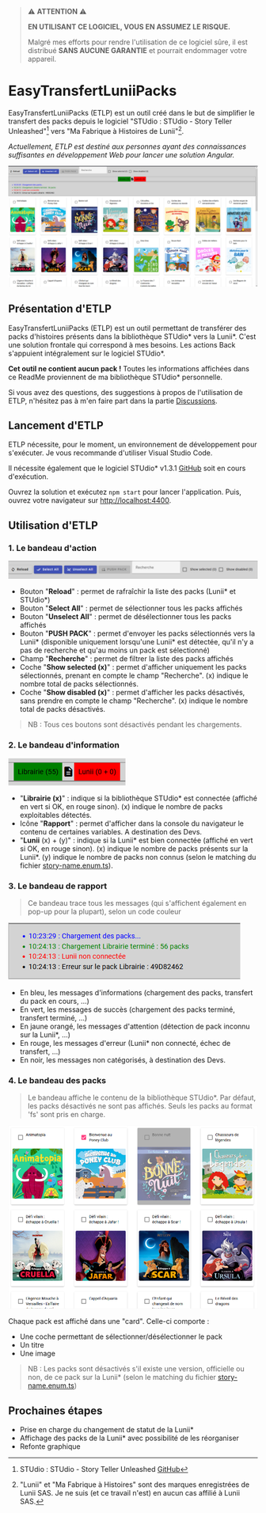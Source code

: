 >:warning: **ATTENTION** :warning:
>
>**EN UTILISANT CE LOGICIEL, VOUS EN ASSUMEZ LE RISQUE.**
>
>Malgré mes efforts pour rendre l'utilisation de ce logiciel sûre, il est distribué **SANS AUCUNE GARANTIE** et pourrait endommager votre appareil.

# EasyTransfertLuniiPacks

EasyTransfertLuniiPacks (ETLP) est un outil créé dans le but de simplifier le transfert des packs depuis le logiciel "STUdio : STUdio - Story Teller Unleashed"[^1] vers "Ma Fabrique à Histoires de Lunii"[^2].

*Actuellement, ETLP est destiné aux personnes ayant des connaissances suffisantes en développement Web pour lancer une solution Angular.*

![Image globale](/src/assets/readme/global.png)

## Présentation d'ETLP

EasyTransfertLuniiPacks (ETLP) est un outil permettant de transférer des packs d'histoires présents dans la bibliothèque STUdio\* vers la Lunii\*. C'est une solution frontale qui correspond à mes besoins. Les actions Back s'appuient intégralement sur le logiciel STUdio\*.

**Cet outil ne contient aucun pack !** Toutes les informations affichées dans ce ReadMe proviennent de ma bibliothèque STUdio\* personnelle.

Si vous avez des questions, des suggestions à propos de l'utilisation de ETLP, n'hésitez pas à m'en faire part dans la partie [Discussions](https://github.com/apic-jeremy/easy-transfert-lunii-packs/discussions).

## Lancement d'ETLP

ETLP nécessite, pour le moment, un environnement de développement pour s'exécuter. Je vous recommande d'utiliser Visual Studio Code.

Il nécessite également que le logiciel STUdio\* v1.3.1 [GitHub](https://github.com/marian-m12l/studio) soit en cours d'exécution.

Ouvrez la solution et exécutez `npm start` pour lancer l'application. Puis, ouvrez votre navigateur sur [http://localhost:4400](http://localhost:4400).

## Utilisation d'ETLP

### 1. Le bandeau d'action

![Le bandeau d'action](/src/assets/readme/bandeau-action.png)

- Bouton "**Reload**" : permet de rafraîchir la liste des packs (Lunii\* et STUdio\*)
- Bouton "**Select All**" : permet de sélectionner tous les packs affichés
- Bouton "**Unselect All**" : permet de désélectionner tous les packs affichés
- Bouton "**PUSH PACK**" : permet d'envoyer les packs sélectionnés vers la Lunii\* (disponible uniquement lorsqu'une Lunii\* est détectée, qu'il n'y a pas de recherche et qu'au moins un pack est sélectionné)
- Champ "**Recherche**" : permet de filtrer la liste des packs affichés
- Coche "**Show selected (x)**" : permet d'afficher uniquement les packs sélectionnés, prenant en compte le champ "Recherche". (x) indique le nombre total de packs sélectionnés.
- Coche "**Show disabled (x)**" : permet d'afficher les packs désactivés, sans prendre en compte le champ "Recherche". (x) indique le nombre total de packs désactivés.

>NB : Tous ces boutons sont désactivés pendant les chargements.

### 2. Le bandeau d'information

![Le bandeau d'information](/src/assets/readme/bandeau-info.png)

- "**Librairie (x)**" : indique si la bibliothèque STUdio\* est connectée (affiché en vert si OK, en rouge sinon). (x) indique le nombre de packs exploitables détectés.
- Icône "**Rapport**" : permet d'afficher dans la console du navigateur le contenu de certaines variables. A destination des Devs.
- "**Lunii** (x) + (y)" : indique si la Lunii\* est bien connectée (affiché en vert si OK, en rouge sinon). (x) indique le nombre de packs présents sur la Lunii\*. (y) indique le nombre de packs non connus (selon le matching du fichier [story-name.enum.ts](/src/app/constante/story-name.enum.ts)).

### 3. Le bandeau de rapport

>Ce bandeau trace tous les messages (qui s'affichent également en pop-up pour la plupart), selon un code couleur

![Le bandeau de rapport](/src/assets/readme/bandeau-rapport.png)

- En bleu, les messages d'informations (chargement des packs, transfert du pack en cours, ...)
- En vert, les messages de succès (chargement des packs terminé, transfert terminé, ...)
- En jaune orangé, les messages d'attention (détection de pack inconnu sur la Lunii\*, ...)
- En rouge, les messages d'erreur (Lunii\* non connecté, échec de transfert, ...)
- En noir, les messages non catégorisés, à destination des Devs.

### 4. Le bandeau des packs

>Le bandeau affiche le contenu de la bibliothèque STUdio\*. Par défaut, les packs désactivés ne sont pas affichés. Seuls les packs au format 'fs' sont pris en charge.

![Le bandeau des packs](/src/assets/readme/bandeau-packs.png)

Chaque pack est affiché dans une "card". Celle-ci comporte :
- Une coche permettant de sélectionner/désélectionner le pack
- Un titre
- Une image

>NB : Les packs sont désactivés s'il existe une version, officielle ou non, de ce pack sur la Lunii\* (selon le matching du fichier [story-name.enum.ts](/src/app/constante/story-name.enum.ts))

## Prochaines étapes

- Prise en charge du changement de statut de la Lunii\*
- Affichage des packs de la Lunii\* avec possibilité de les réorganiser
- Refonte graphique

[^1]: STUdio : STUdio - Story Teller Unleashed [GitHub](https://github.com/marian-m12l/studio)
[^2]: "Lunii" et "Ma Fabrique à Histoires" sont des marques enregistrées de Lunii SAS. Je ne suis (et ce travail n'est) en aucun cas affilié à Lunii SAS.